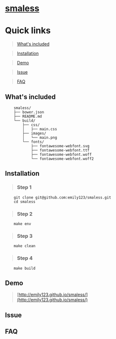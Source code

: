 # [smaless](http://emily123.github.io/smaless/)

# Quick links


> [What's included](#include)

> [Installation](#installation)

> [Demo](#demo)

> [Issue](#issue)

> [FAQ](#faq)

<a id="include"></a>
## What's included

>

        smaless/
        ├── bower.json
        ├── README.md
        └── build/
            ├── css/
            │   ├── main.css
            ├── images/
            │   └── main.png
            └── fonts/
                ├── fontawesome-webfont.svg
                ├── fontawesome-webfont.ttf
                ├── fontawesome-webfont.woff
                └── fontawesome-webfont.woff2

<a id="installation"></a>
## Installation

> ### Step 1
```
    git clone git@github.com:emily123/smaless.git
    cd smaless
```
> ### Step 2
```
    make env
```

> ### Step 3
```
    make clean
```

> ### Step 4
```
    make build
```
<a id="demo"></a>
## Demo

>

> [http://emily123.github.io/smaless/](http://emily123.github.io/smaless/)


<a id="issue"></a>
## Issue


<a id="faq"></a>
## FAQ
